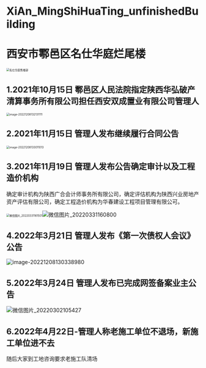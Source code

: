 # XiAn_MingShiHuaTing_unfinishedBuilding
# 西安市鄠邑区名仕华庭烂尾楼

<img src="https://raw.fastgit.org/openwave11/markdown-pic/main/img/image-20221208141924422.png" alt="名仕华庭售楼部" style="zoom:50%;" />

## 1.2021年10月15日 鄠邑区人民法院指定陕西华弘破产清算事务所有限公司担任西安双成置业有限公司管理人

<img src="https://raw.fastgit.org/openwave11/markdown-pic/main/img/image-20221208132131111.png" alt="image-20221208132131111" style="zoom: 50%;" />

## 2.2021年11月15日 管理人发布继续履行合同公告

<img src="https://raw.fastgit.org/openwave11/markdown-pic/main/img/image-20221208133011013.png" alt="image-20221208133011013" style="zoom:50%;" />

## 3.2021年11月19日 管理人发布公告确定审计以及工程造价机构

   确定审计机构为陕西广合会计师事务所有限公司，确定评估机构为陕西兴业房地产资产评估有限公司，确定工程造价机构为华春建设工程项目管理有限公可。

<img src="https://raw.fastgit.org/openwave11/markdown-pic/main/img/%E5%BE%AE%E4%BF%A1%E5%9B%BE%E7%89%87_20220331161501.jpg" alt="微信图片_20220331161501" style="zoom:50%;" />![微信图片_20220331160800](https://raw.fastgit.org/openwave11/markdown-pic/main/img/%E5%BE%AE%E4%BF%A1%E5%9B%BE%E7%89%87_20220331160800.jpg)

## 4.2022年3月21日 管理人发布《第一次债权人会议》公告

![image-20221208130338980](https://raw.fastgit.org/openwave11/markdown-pic/main/img/image-20221208130338980.png)

## 5.2022年3月24日 管理人发布已完成网签备案业主公告

![微信图片_20220302105427](https://raw.fastgit.org/openwave11/markdown-pic/main/img/%E5%BE%AE%E4%BF%A1%E5%9B%BE%E7%89%87_20220302105427.jpg)

## 6.2022年4月22日-管理人称老施工单位不退场，新施工单位进不去

随后大家到工地咨询要求老施工队清场

<audio src="https://raw.fastgit.org/openwave11/markdown-pic/main/mp3/2022年04月22日-维权-管理人称老施工单位不退场，新施工单位进不去.m4a"/>

## 7.2022年4月28日-住建局领导02981460617，称管理人将限期秦户、信合进行剩余工程账单计算和确认。

<audio src="https://raw.fastgit.org/openwave11/markdown-pic/main/mp3/2022年4月28日-住建局领导02981460617，称管理人将限期信合进行剩余工程账单计算和确认.m4a"/>

## 8.2022年5月7日-住建局领导182 2082 6200，称管理人将在下周将对法院报告，要求秦户，信合等单位进行清算。

<audio src="https://raw.fastgit.org/openwave11/markdown-pic/main/mp3/2022年5月7日-住建局领导182 2082 6200，称管理人将在下周将对法院报告，要求秦户，信合等单位进行清算.m4a"/>

## 9.2022年5月22日-住建局领导02981460617，称下周内进场施工。

<audio src="https://raw.fastgit.org/openwave11/markdown-pic/main/mp3/2022年5月22日-住建局领导02981460617，称下周内进场施工.m4a"/>



## 10.2022年6月12日 维权-楼盘拉横幅-我要住房.mp4

2022年6月10日小区环境图.mp4：

<video src="https://raw.fastgit.org/openwave11/markdown-pic/main/video/2022年6月10日小区环境图.mp4">

[2022年6月10日小区环境图.mp4]: https://raw.fastgit.org/openwave11/markdown-pic/main/video/2022年6月10日小区环境图.mp4

2022年6月10日搬床.mp4:

<video src="https://raw.fastgit.org/openwave11/markdown-pic/main/video/2022年6月10日搬床.mp4" tittle="2022年6月10日搬床.mp4"/>

[2022年6月10日搬床.mp4]: https://raw.fastgit.org/openwave11/markdown-pic/main/video/2022年6月10日搬床.mp4

<img src="https://raw.fastgit.org/openwave11/markdown-pic/main/img/image-20221208134630875.png" alt="image-20221208134630875" style="zoom: 33%;" />                        <img src="https://raw.fastgit.org/openwave11/markdown-pic/main/img/image-20221208135751644.png" alt="image-20221208135751644" style="zoom:33%;" />



<img src="https://raw.fastgit.org/openwave11/markdown-pic/main/img/image-20221208135839072.png" alt="image-20221208135839072" style="zoom: 25%;" /> 

![image-20221208135922398](https://raw.fastgit.org/openwave11/markdown-pic/main/img/image-20221208135922398.png)

## 

维权-楼盘拉横幅-我要住房01:

<video src="https://raw.fastgit.org/openwave11/markdown-pic/main/video/2022年6月12日楼盘拉横幅-我要住房01.mp4"/>



维权-楼盘拉横幅-我要住房02:

<video src="https://raw.fastgit.org/openwave11/markdown-pic/main/video/2022年6月12日楼盘拉横幅-我要住房01.mp4"/>



维权-楼盘拉横幅-我要住房03:

<video src="https://raw.fastgit.org/openwave11/markdown-pic/main/video/2022年6月12日楼盘拉横幅-我要住房03.mp4"/>



[维权-楼盘拉横幅-我要住房01]: https://raw.fastgit.org/openwave11/markdown-pic/main/video/2022年6月12日楼盘拉横幅-我要住房01.mp4
[维权-楼盘拉横幅-我要住房02]: https://raw.fastgit.org/openwave11/markdown-pic/main/video/2022年6月12日楼盘拉横幅-我要住房02.mp4
[维权-楼盘拉横幅-我要住房03]: https://raw.fastgit.org/openwave11/markdown-pic/main/video/2022年6月12日楼盘拉横幅-我要住房03.mp4

## 11.2022年6月20日 区长讲话承诺

1. 网签备案协调组：以资产管理人，购房人为核心，资产管理人拿出网签备案的资料清单。管理人必须在售楼部进行办公，对老百姓漏缺的资料进行处理
2. 复工复产组：核心围绕施工，给出施工工期计划，政府层面每天去现场，调度检查，施工计划能快则快，不允许超过工期。
3. 资产处置协调组：公安，住建，资产管理人共同参与，把资产处置好。首先保证购房人权益
4. 成立法务保障组，由司法局，法院等部门成立，进行网签备案，合同纠纷等老百姓问题一站式处理
5. 成立资金审查组，原来企业，要不拿出钱，要不坐牢。
6. 梳理施工计划，确保多条线一同施工，新施工单位，进行工程量确认。新施工单位必须进行垫资，如果非要拿到钱再施工，将该单位拉入鄠邑区施工企业黑名单。
7. 进度、计划、存在问题怎么解决。
8. 共同目标是，交房住进去。共同敌人是双成公司
9. 按揭户按揭问题，后续和银行进行商谈。后续该补款进行补款。
10. 住建局工作人员进入业主群。业主选出2.3个代表，与住建局进行对接。

<audio src="https://raw.fastgit.org/openwave11/markdown-pic/main/mp3/2022年6月20日-区长讲话10点承诺.m4a"/>

## 12.2022年7月 发布施工节点

![image-20221208133306011](https://raw.fastgit.org/openwave11/markdown-pic/main/img/image-20221208133306011.png)

## 13.2022年7月7日 管理人发布《按揭业主网签需具备条件》

[20220707名仕华庭二期按揭分期业主网签需具备条件.xlsx]: https://raw.fastgit.org/openwave11/markdown-pic/main/doc/20220707名仕华庭二期按揭分期业主网签需具备条件.xlsx

```
20220707名仕华庭二期按揭分期业主网签需具备条件.xlsx 
https://raw.fastgit.org/openwave11/markdown-pic/main/doc/20220707名仕华庭二期按揭分期业主网签需具备条件.xlsx 
```

从统计出的信息，得出每栋楼户数：

|  楼号  | 户数 |
| :----: | :--: |
|   1    |  1   |
|   2    |  18  |
|   3    | 106  |
|   4    |  40  |
|   5    |  43  |
|   6    |  32  |
|   7    |  56  |
|   8    |  55  |
| 总户数 | 351  |



## 14.2022年8月7日 中铁贵州在围墙外张贴施工计划以及总平图

![image-20221208144452667](https://raw.fastgit.org/openwave11/markdown-pic/main/img/image-20221208144452667.png)

![image-20221208144524305](https://raw.fastgit.org/openwave11/markdown-pic/main/img/image-20221208144524305.png)

![image-20221208144536898](https://raw.fastgit.org/openwave11/markdown-pic/main/img/image-20221208144536898.png)

![image-20221208144614607](https://raw.fastgit.org/openwave11/markdown-pic/main/img/image-20221208144614607.png)

![image-20221208144635610](https://raw.fastgit.org/openwave11/markdown-pic/main/img/image-20221208144635610.png)

## 15.2022年8月13日 施工情况

![image-20221208145043010](https://raw.fastgit.org/openwave11/markdown-pic/main/img/image-20221208145043010.png)

![image-20221208145142883](https://raw.fastgit.org/openwave11/markdown-pic/main/img/image-20221208145142883.png)

## 16.2022年7月18日 管理人对秦户发布《限期清场通知》

<img src="https://raw.fastgit.org/openwave11/markdown-pic/main/img/image-20221208133716075.png" alt="image-20221208133716075"/>



## 17.2022年11月11日 -管理人发布遵选房地产销售代理公司的公告-西安丰禄行房地产营销策划有限公司

<img src="https://raw.fastgit.org/openwave11/markdown-pic/main/img/image-20221208141443248.png" alt="image-20221208141443248" style="zoom: 80%;" />

## 18.2022年11月15日 -住建局维权-住建局很燥-承认没有三方协议

<video src="https://raw.fastgit.org/openwave11/markdown-pic/main/video/2022年11月15日-住建局承认没有手续.mp4"></video>

[住建局维权-住建局很燥-承认没有三方协议]: https://raw.fastgit.org/openwave11/markdown-pic/main/video/2022年11月15日-住建局承认没有手续.mp4

![image-20221208141019881](https://raw.fastgit.org/openwave11/markdown-pic/main/img/image-20221208141019881.png)

<img src="https://raw.fastgit.org/openwave11/markdown-pic/main/img/image-20221208141039168.png" alt="image-20221208141039168" style="zoom:33%;" />

## 19.2022年12月4日 微信群舆情预警安抚文件

<img src="https://raw.fastgit.org/openwave11/markdown-pic/main/img/%E5%BE%AE%E4%BF%A1%E6%88%AA%E5%9B%BE_20221205145952.png" alt="微信截图_20221205145952" style="zoom: 80%;" /><img src="https://raw.fastgit.org/openwave11/markdown-pic/main/img/%E5%BE%AE%E4%BF%A1%E6%88%AA%E5%9B%BE_20221205150020.png" alt="微信截图_20221205150020" style="zoom: 80%;" />



## 20.2022年12月7日 管理人发布《按揭业主一个月内交清剩余尾款公告》

<img src="https://raw.fastgit.org/openwave11/markdown-pic/main/img/20221207-102654-%E7%BC%B4%E6%AC%BE%E9%80%9A%E7%9F%A5.jpg" alt="20221207-102654-缴款通知" style="zoom:80%;" /><img src="https://raw.fastgit.org/openwave11/markdown-pic/main/img/20221207-102723-%E7%BC%B4%E6%AC%BE%E9%80%9A%E7%9F%A52.jpg" alt="20221207-102723-缴款通知2" style="zoom:80%;" />



## 21.2022年12月08日-施工单位称市上污染应急响应，暂时施工，11日可复工.m4a

<audio src="https://raw.fastgit.org/openwave11/markdown-pic/main/mp3/2022年12月08日-施工单位中建贺@186 9173 9957 称市上污染应急响应，暂时施工，11日可复工.m4a"/>

## 22.2022年12月08日-群中有群员因为要治病救命想要回首付款

![image-20221208181341444](https://raw.fastgit.org/openwave11/markdown-pic/main/img/image-20221208181341444.png)

![image-20221208181451033](https://raw.fastgit.org/openwave11/markdown-pic/main/img/image-20221208181451033.png)

23.2022年12月08日-对于现在管理人要求补款，按揭的大概想法就是这样

![image-20221208181620790](https://raw.fastgit.org/openwave11/markdown-pic/main/img/image-20221208181620790.png)
